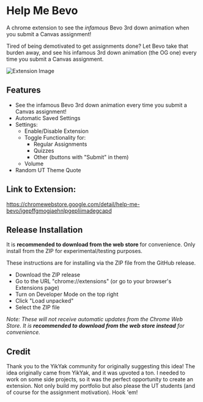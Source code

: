 # Help Me Bevo

A chrome extension to see the <i>infamous</i> Bevo 3rd down animation when you submit a Canvas assignment!

Tired of being demotivated to get assignments done? 
Let Bevo take that burden away, and see his infamous 3rd down animation (the OG one) every time you submit a Canvas assignment. 

![Extension Image](https://lh3.googleusercontent.com/nV0uRjXJ9PRps2P3YY9rYKPUT-yYxGjKgwpmO6njmjV1kXdv4rJNr6LxXtz1gRBOB1eKHVyj6CPcpI_Kf791uBfV1jw=s1280-w1280-h800)

## Features

- See the infamous Bevo 3rd down animation every time you submit a Canvas assignment!
- Automatic Saved Settings
- Settings:
  - Enable/Disable Extension
  - Toggle Functionality for:
    - Regular Assignments
    - Quizzes
    - Other (buttons with "Submit" in them)
  - Volume
- Random UT Theme Quote

## Link to Extension:

https://chromewebstore.google.com/detail/help-me-bevo/igepffgmogjaehnlpgepliimadegcapd

## Release Installation
It is <b>recommended to download from the web store </b> for convenience.</i>
Only install from the ZIP for experimental/testing purposes.

These instructions are for installing via the ZIP file from the GitHub release.
- Download the ZIP release
- Go to the URL "chrome://extensions" (or go to your browser's Extensions page)
- Turn on Developer Mode on the top right
- Click "Load unpacked"
- Select the ZIP file 

<i>Note: These will not receive automatic updates from the Chrome Web Store. It is <b>recommended to download from the web store instead</b> for convenience.</i>

## Credit
Thank you to the YikYak community for originally suggesting this idea!
The idea originally came from YikYak, and it was upvoted a ton. I needed to work on some side projects, so it was the perfect opportunity to create an extension. Not only build my portfolio but also please the UT students (and of course for the assignment motivation). Hook 'em!
